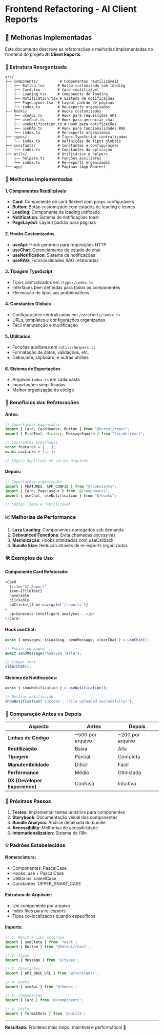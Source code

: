 # Frontend Refactoring - AI Client Reports

## 🚀 Melhorias Implementadas

Este documento descreve as refatorações e melhorias implementadas no frontend do projeto **AI Client Reports**.

### 📁 Estrutura Reorganizada

```
src/
├── components/          # Componentes reutilizáveis
│   ├── Button.tsx      # Botão customizado com loading
│   ├── Card.tsx        # Card reutilizável
│   ├── Loading.tsx     # Componente de loading
│   ├── Notification.tsx # Sistema de notificações
│   ├── PageLayout.tsx  # Layout padrão de páginas
│   └── index.ts        # Re-exports organizados
├── hooks/              # Hooks customizados
│   ├── useApi.ts       # Hook para requisições API
│   ├── useChat.ts      # Hook para gerenciar chat
│   ├── useNotification.ts # Hook para notificações
│   ├── useRAG.ts       # Hook para funcionalidades RAG
│   └── index.ts        # Re-exports organizados
├── types/              # Tipos TypeScript centralizados
│   └── index.ts        # Definições de tipos globais
├── constants/          # Constantes e configurações
│   └── index.ts        # Constantes da aplicação
├── utils/              # Utilitários e helpers
│   ├── helpers.ts      # Funções auxiliares
│   └── index.ts        # Re-exports organizados
└── app/                # Páginas (App Router)
```

### 🔧 Melhorias Implementadas

#### 1. **Componentes Reutilizáveis**
- **Card**: Componente de card flexível com props configuráveis
- **Button**: Botão customizado com estados de loading e ícones
- **Loading**: Componente de loading unificado
- **Notification**: Sistema de notificações toast
- **PageLayout**: Layout padrão para páginas

#### 2. **Hooks Customizados**
- **useApi**: Hook genérico para requisições HTTP
- **useChat**: Gerenciamento de estado do chat
- **useNotification**: Sistema de notificações
- **useRAG**: Funcionalidades RAG refatoradas

#### 3. **Tipagem TypeScript**
- Tipos centralizados em `/types/index.ts`
- Interfaces bem definidas para todos os componentes
- Eliminação de tipos `any` problemáticos

#### 4. **Constantes Globais**
- Configurações centralizadas em `/constants/index.ts`
- URLs, templates e configurações organizadas
- Fácil manutenção e modificação

#### 5. **Utilitários**
- Funções auxiliares em `/utils/helpers.ts`
- Formatação de datas, validações, etc.
- Debounce, clipboard, e outras utilities

#### 6. **Sistema de Exportações**
- Arquivos `index.ts` em cada pasta
- Importações simplificadas
- Melhor organização do código

### 🎯 Benefícios das Refatorações

#### **Antes:**
```typescript
// Importações bagunçadas
import { Card, CardHeader, Button } from "@heroui/react";
import { FileText, History, MessageSquare } from "lucide-react";

// Constantes espalhadas
const features = [...];
const navLinks = [...];

// Lógica duplicada em vários arquivos
```

#### **Depois:**
```typescript
// Importações organizadas
import { FEATURES, APP_CONFIG } from "@/constants";
import { Card, PageLayout } from "@/components";
import { useChat, useNotification } from "@/hooks";

// Código limpo e reutilizável
```

### 📈 Melhorias de Performance

1. **Lazy Loading**: Componentes carregados sob demanda
2. **Debounced Functions**: Evita chamadas excessivas
3. **Memoização**: Hooks otimizados com useCallback
4. **Bundle Size**: Redução através de re-exports organizados

### 🛠️ Exemplos de Uso

#### **Componente Card Refatorado:**
```typescript
<Card
  title="AI Report"
  icon={FileText}
  hoverable
  clickable
  onClick={() => navigate('/reports')}
>
  <p>Generate intelligent analyses...</p>
</Card>
```

#### **Hook useChat:**
```typescript
const { messages, isLoading, sendMessage, clearChat } = useChat();

// Enviar mensagem
await sendMessage("Analyze Tesla");

// Limpar chat
clearChat();
```

#### **Sistema de Notificações:**
```typescript
const { showNotification } = useNotification();

// Mostrar notificação
showNotification('success', 'File uploaded successfully!');
```

### 🔄 Comparação Antes vs Depois

| Aspecto | Antes | Depois |
|---------|-------|--------|
| **Linhas de Código** | ~500 por arquivo | ~200 por arquivo |
| **Reutilização** | Baixa | Alta |
| **Tipagem** | Parcial | Completa |
| **Manutenibilidade** | Difícil | Fácil |
| **Performance** | Média | Otimizada |
| **DX (Developer Experience)** | Confusa | Intuitiva |

### 🚀 Próximos Passos

1. **Testes**: Implementar testes unitários para componentes
2. **Storybook**: Documentação visual dos componentes
3. **Bundle Analysis**: Análise detalhada do bundle
4. **Accessibility**: Melhorias de acessibilidade
5. **Internationalization**: Sistema de i18n

### 💡 Padrões Estabelecidos

#### **Nomenclatura:**
- Componentes: PascalCase
- Hooks: use + PascalCase
- Utilitários: camelCase
- Constantes: UPPER_SNAKE_CASE

#### **Estrutura de Arquivos:**
- Um componente por arquivo
- Index files para re-exports
- Tipos co-localizados quando específicos

#### **Imports:**
```typescript
// 1. React e libs externas
import { useState } from 'react';
import { Button } from '@heroui/react';

// 2. Tipos
import { Message } from '@/types';

// 3. Constantes
import { API_BASE_URL } from '@/constants';

// 4. Hooks
import { useApi } from '@/hooks';

// 5. Componentes
import { Card } from '@/components';

// 6. Utils
import { formatDate } from '@/utils';
```

---

**Resultado:** Frontend mais limpo, maintível e performático! 🎉

